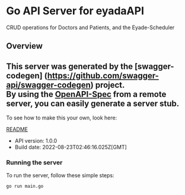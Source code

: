 # Go API Server for eyadaAPI

CRUD operations for Doctors and Patients, and the Eyade-Scheduler

## Overview
This server was generated by the [swagger-codegen]
(https://github.com/swagger-api/swagger-codegen) project.  
By using the [OpenAPI-Spec](https://github.com/OAI/OpenAPI-Specification) from a remote server, you can easily generate a server stub.  
-

To see how to make this your own, look here:

[README](https://github.com/swagger-api/swagger-codegen/blob/master/README.md)

- API version: 1.0.0
- Build date: 2022-08-23T02:46:16.025Z[GMT]


### Running the server
To run the server, follow these simple steps:

```
go run main.go
```

